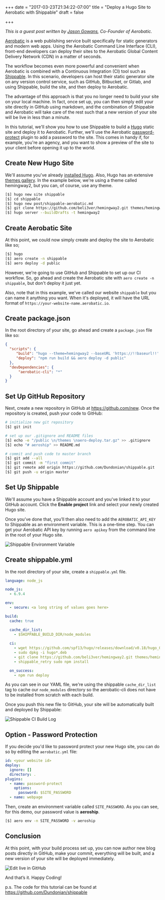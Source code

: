 +++
date = "2017-03-23T21:34:22-07:00"
title = "Deploy a Hugo Site to Aerobatic with Shippable"
draft = false

+++

*This is a guest post written by [Jason Gowans](https://twitter.com/jasongowans), Co-Founder of Aerobatic.* 

[Aerobatic](https://www.aerobatic.com/) is a web publishing service built specifically for static generators and modern web apps. Using the Aerobatic Command Line Interface (CLI), front-end developers can deploy their sites to the Aerobatic Global Content Delivery Network (CDN) in a matter of seconds.

The workflow becomes even more powerful and convenient when Aerobatic is combined with a Continuous Integration (CI) tool such as [Shippable](https://twitter.com/jasongowans). In this scenario, developers can host their static generator site on any version control service, such as GitHub, Bitbucket, or Gitlab, and using Shippable, build the site, and then deploy to Aerobatic.

The advantage of this approach is that you no longer need to build your site on your local machine. In fact, once set up, you can then simply edit your site directly in GitHub using markdown, and the combination of Shippable and Aerobatic will take care of the rest such that a new version of your site will be live in less than a minute.

In this tutorial, we'll show you how to use Shippable to build a [Hugo](https://gohugo.io/) static site and deploy it to Aerobatic. Further, we'll use the Aerobatic [password-protect](https://www.aerobatic.com/docs/plugins/password-protect/) plugin to add a password to the site. This comes in handy if, for example, you're an agency, and you want to show a preview of the site to your client before opening it up to the world.

## Create New Hugo Site

We'll assume you've already [installed Hugo](https://gohugo.io/overview/quickstart/). Also, Hugo has an extensive [themes gallery](http://themes.gohugo.io/). In the example below, we're using a theme called hemingway2, but you can, of course, use any theme.

~~~bash
[$] hugo new site shippable
[$] cd shippable
[$] hugo new post/shippable-aerobatic.md
[$] git clone https://github.com/beli3ver/hemingway2.git themes/hemingway2
[$] hugo server --buildDrafts -t hemingway2
~~~

## Create Aerobatic Site

At this point, we could now simply create and deploy the site to Aerobatic like so;

~~~bash
[$] hugo
[$] aero create -n shippable
[$] aero deploy -d public
~~~

However, we're going to use GitHub and Shippable to set up our CI workflow. So, go ahead and create the Aerobatic site with `aero create -n shippable`, but don't deploy it just yet. 

Also, note that in this example, we've called our website `shippable` but you can name it anything you want. When it's deployed, it will have the URL format of `https://your-website-name.aerobatic.io`.

## Create package.json

In the root directory of your site, go ahead and create a `package.json` file like so:

~~~json
{
  "scripts": {
     "build": "hugo --theme=hemingway2 --baseURL 'https://!!baseurl!!' --buildDrafts",
     "deploy": "npm run build && aero deploy -d public"
  },
  "devDependencies": {
      "aerobatic-cli": "*"
  }
}
~~~


## Set Up GitHub Repository

Next, create a new repository in GitHub at https://github.com/new. Once the repository is created, push your code to GitHub:

~~~bash
# initialize new git repository
[$] git init

# set up our .gitignore and README files
[$] echo -e "/public \n/themes \naero-deploy.tar.gz" >> .gitignore
[$] echo "# aeroship" >> README.md

# commit and push code to master branch
[$] git add --all
[$] git commit -m "first commit"
[$] git remote add origin https://github.com/Dundonian/shippable.git
[$] git push -u origin master
~~~

## Set Up Shippable

We'll assume you have a Shippable account and you've linked it to your GitHub account. Click the **Enable project** link and select your newly created Hugo site.

Once you’ve done that, you’ll then also need to add the `AEROBATIC_API_KEY` to Shippable as an environment variable. This is a one-time step. You can get your Aerobatic API key by running `aero apikey` from the command line in the root of your Hugo site.

<img src="/images/env-var.png" alt="Shippable Environment Variable">

## Create shippable.yml

In the root directory of your site, create a `shippable.yml` file.

~~~yaml
language: node_js

node_js:
  - 6.9.4

env:
  - secure: <a long string of values goes here>

build:
  cache: true

  cache_dir_list:
    - $SHIPPABLE_BUILD_DIR/node_modules
    
  ci:
    - wget https://github.com/spf13/hugo/releases/download/v0.18/hugo_0.18-64bit.deb
    - sudo dpkg -i hugo*.deb
    - git clone https://github.com/beli3ver/hemingway2.git themes/hemingway2
    - shippable_retry sudo npm install

  on_success:
    - npm run deploy
~~~

As you can see in our YAML file, we're using the shippable `cache_dir_list` tag to cache our `node_modules` directory so the aerobatic-cli does not have to be installed from scratch with each build.

Once you push this new file to GitHub, your site will be automatically built and deployed by Shippable:

<img src="/images/site-live.png" alt="Shippable CI Build Log">

## Option - Password Protection

If you decide you'd like to password protect your new Hugo site, you can do so by editing the `aerobatic.yml` file:

~~~yaml
id: <your website id>
deploy:
  ignore: []
  directory: .
plugins:
  - name: password-protect
    options:
      password: $SITE_PASSWORD
  - name: webpage

~~~

Then, create an environment variable called `SITE_PASSWORD`. As you can see, for this demo, our password value is **aeroship**.

~~~bash
[$] aero env -n SITE_PASSWORD -v aeroship
~~~


## Conclusion

At this point, with your build process set up, you can now author new blog posts directly in GitHub, make your commit, everything will be built, and a new version of your site will be deployed immediately.

<img src="/images/edit-github.png" alt="Edit live in GitHub">

And that’s it. Happy Coding! 

p.s. The code for this tutorial can be found at https://github.com/Dundonian/shippable

